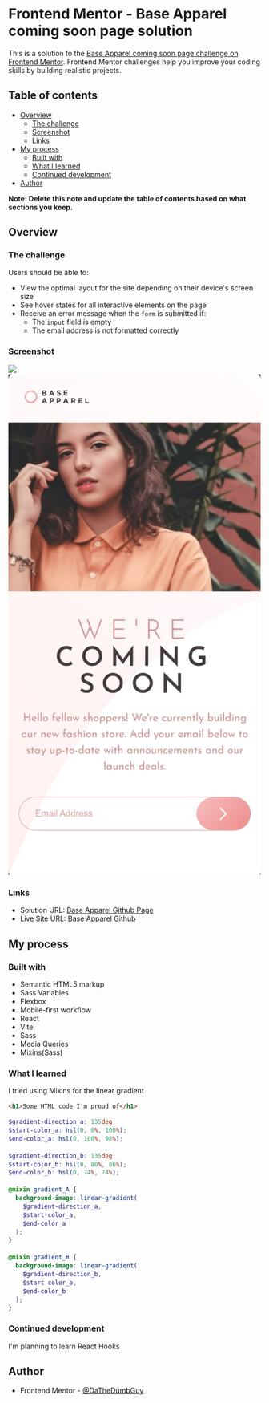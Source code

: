 # Frontend Mentor - Base Apparel coming soon page solution

This is a solution to the [Base Apparel coming soon page challenge on Frontend Mentor](https://www.frontendmentor.io/challenges/base-apparel-coming-soon-page-5d46b47f8db8a7063f9331a0). Frontend Mentor challenges help you improve your coding skills by building realistic projects.

## Table of contents

- [Overview](#overview)
  - [The challenge](#the-challenge)
  - [Screenshot](#screenshot)
  - [Links](#links)
- [My process](#my-process)
  - [Built with](#built-with)
  - [What I learned](#what-i-learned)
  - [Continued development](#continued-development)
- [Author](#author)

**Note: Delete this note and update the table of contents based on what sections you keep.**

## Overview

### The challenge

Users should be able to:

- View the optimal layout for the site depending on their device's screen size
- See hover states for all interactive elements on the page
- Receive an error message when the `form` is submitted if:
  - The `input` field is empty
  - The email address is not formatted correctly

### Screenshot

![](./screenshot-dekstop.png)
![](./screenshot-mobile.png)

### Links

- Solution URL: [Base Apparel Github Page](https://github.com/DaTheDumbGuy/base_apparel_page)
- Live Site URL: [Base Apparel Github](https://dathedumbguy.github.io/base_apparel_page/)

## My process

### Built with

- Semantic HTML5 markup
- Sass Variables
- Flexbox
- Mobile-first workflow
- React
- Vite
- Sass
- Media Queries
- Mixins(Sass)

### What I learned

I tried using Mixins for the linear gradient

```html
<h1>Some HTML code I'm proud of</h1>
```

```scss
$gradient-direction_a: 135deg;
$start-color_a: hsl(0, 0%, 100%);
$end-color_a: hsl(0, 100%, 98%);

$gradient-direction_b: 135deg;
$start-color_b: hsl(0, 80%, 86%);
$end-color_b: hsl(0, 74%, 74%);

@mixin gradient_A {
  background-image: linear-gradient(
    $gradient-direction_a,
    $start-color_a,
    $end-color_a
  );
}

@mixin gradient_B {
  background-image: linear-gradient(
    $gradient-direction_b,
    $start-color_b,
    $end-color_b
  );
}
```

### Continued development

I'm planning to learn React Hooks

## Author

- Frontend Mentor - [@DaTheDumbGuy](https://www.frontendmentor.io/profile/DaTheDumbGuy)
